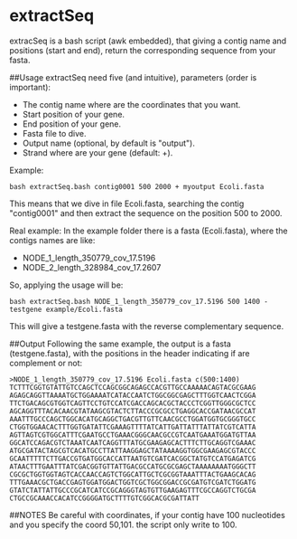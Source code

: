# extractSeq
extracSeq is a bash script (awk embedded), that giving a contig name and positions (start and end), return the corresponding sequence from your fasta.

##Usage
extractSeq need five (and intuitive), parameters (order is important):

* The contig name where are the coordinates that you want.
* Start position of your gene.
* End position of your gene.
* Fasta file to dive.
* Output name (optional, by default is "output").
* Strand where are your gene (default: +).

Example:

	bash extractSeq.bash contig0001 500 2000 + myoutput Ecoli.fasta

This means that we dive in file Ecoli.fasta, searching the contig "contig0001" and then extract the sequence on the position 500 to 2000.

Real example:
In the example folder there is a fasta (Ecoli.fasta), where the contigs names are like:

* NODE\_1\_length\_350779\_cov\_17.5196
* NODE\_2\_length\_328984\_cov\_17.2607

So, applying the usage will be:

	bash extractSeq.bash NODE_1_length_350779_cov_17.5196 500 1400 - testgene example/Ecoli.fasta

This will give a testgene.fasta with the reverse complementary sequence.

##Output
Following the same example, the output is a fasta (testgene.fasta), with the positions in the header indicating if are complement or not:

	>NODE_1_length_350779_cov_17.5196 Ecoli.fasta c(500:1400)
	TCTTTCGGTGTATTGTCCAGCTCCAGCGGCAGAGCCACGTTGCCAAAAACAGTACGCGAAG
	AGAGCAGGTTAAAATGCTGGAAAATCATACCAATCTGGCGGCGAGCTTTGGTCAACTCGGA
	TTCTGACAGCGTGGTCAGTTCCTGTCCATCGACCAGCACGCTACCCTCGGTTGGGCGCTCC
	AGCAGGTTTACACAACGTATAAGCGTACTCTTACCCGCGCCTGAGGCACCGATAACGCCAT
	AAATTTGCCCAGCTGGCACATGCAGGCTGACGTTGTTCAACGCCTGGATGGTGCGGGTGCC
	CTGGTGGAACACTTTGGTGATATTCGAAAGTTTTATCATTGATTATTTATTATCGTCATTA
	AGTTAGTCGTGGCATTTCGAATGCCTGAAACGGGCAACGCCGTCAATGAAATGGATGTTAA
	GGCATCCAGACGTCTAAATCAATCAGGTTTATGCGAAGAGCACTTTCTTGCAGGTCGAAAC
	ATGCGATACTAGCGTCACATGCCTTATTAAGGAGCTATAAAAGGTGGCGAAGAGCGTACCC
	GCAATTTTTCTTGACCGTGATGGCACCATTAATGTCGATCACGGCTATGTCCATGAGATCG
	ATAACTTTGAATTTATCGACGGTGTTATTGACGCCATGCGCGAGCTAAAAAAAATGGGCTT
	CGCGCTGGTGGTAGTCACCAACCAGTCTGGCATTGCTCGCGGTAAATTTACTGAAGCACAG
	TTTGAAACGCTGACCGAGTGGATGGACTGGTCGCTGGCGGACCGCGATGTCGATCTGGATG
	GTATCTATTATTGCCCGCATCATCCGCAGGGTAGTGTTGAAGAGTTTCGCCAGGTCTGCGA
	CTGCCGCAAACCACATCCGGGGATGCTTTTGTCGGCACGCGATTATT
	
##NOTES
Be careful with coordinates, if your contig have 100 nucleotides and you specify the coord 50,101. the script only write to 100.
